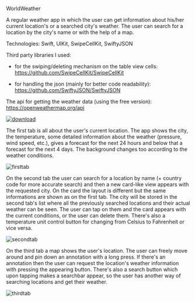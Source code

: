 

WorldWeather

A regular weather app in which the user can get information about his/her current location's or a searched city's weather. 
The user can search for a location by the city's name or with the help of a map.

Technologies: Swift, UIKit, SwipeCellKit, SwiftyJSON

Third party libraries I used:

- for the swiping/deleting mechanism on the table view cells:
https://github.com/SwipeCellKit/SwipeCellKit

- for handling the json (mainly for better code readability):
https://github.com/SwiftyJSON/SwiftyJSON

The api for getting the weather data (using the free version):
https://openweathermap.org/api


<a href="https://apps.apple.com/app/id1491605325" rel="some text">![download](https://user-images.githubusercontent.com/44786735/70862038-112c4e00-1f37-11ea-9694-7b46c3404b3a.png)</a>

The first tab is all about the user's current location. The app shows the city, the temperature, some detailed information
about the weather (pressure, wind speed, etc.), gives a forecast for the next 24 hours and below that a forecast for the 
next 4 days. 
The background changes too according to the weather conditions.

![firsttab](https://user-images.githubusercontent.com/44786735/63839354-6855e500-c97f-11e9-9eb4-7ed376afc0ea.png)


On the second tab the user can search for a location by name (+ country code for more accurate search) and then a new 
card-like view appears with the requested city. On the card the layout is different but the same informations are shown
as on the first tab.
The city will be stored in the second tab's list where all the previously searched locations and their actual weather 
can be seen. The user can tap on them and the card appears with the current conditions, or the user can delete them.
There's also a temperature unit control button for changing from Celsius to Fahrenheit or vice versa.

![secondtab](https://user-images.githubusercontent.com/44786735/66338214-f4750800-e940-11e9-9b35-1a9bbc631419.png)


On the third tab a map shows the user's location. The user can freely move around and pin down an annotation with a long press.
If there's an annotation then the user can request the location's weather information with pressing the appearing button.
There's also a search button which upon tapping makes a searchbar appear, so the user has another way of searching 
locations and get their weather.

![thirdtab](https://user-images.githubusercontent.com/44786735/66338397-4fa6fa80-e941-11e9-9bce-3d33cb5dee44.png)


